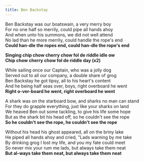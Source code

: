 ```yaml
---  
title: Ben Backstay  
---  
```

  
Ben Backstay was our boatswain, a very merry boy    
For no one half so merrily, could pipe all hands ahoy  
And when unto his summons, we did not well attend  
No lad than he more merrily, could handle the rope's end  
**Could han-dle the ropes end, could han-dle the rope's end**  

**Singing chip chow cherry chow fol de riddle idle  ow**  
**Chip chow cherry chow fol de riddle day (x2)**  

While sailing once our Captain, who was a jolly dog  
Served out to all our company, a double share of grog    
Ben Backstay he got tipsy, all to his heart's content  
And he being half seas over, boys, right overboard he went  
**Right o-ver-board he went, right overboard he went**

A shark was on the starboard bow, and sharks no man can stand    
For they do grapple everything, just like your sharks on land  
We heaved Ben out some tackling, to give his life some hope   
But as the shark bit his head off, so he couldn't see the rope  
**So he couldn't see the rope, he couldn't see the rope**  

Without his head his ghost appeared, all on the briny lake    
He piped all hands ahoy and cried, "Lads warning by me take  
By drinking grog I lost my life, and you my fate could meet  
So never mix your rum me lads, but always take them neat  
**But al-ways take them neat, but always take them neat**  